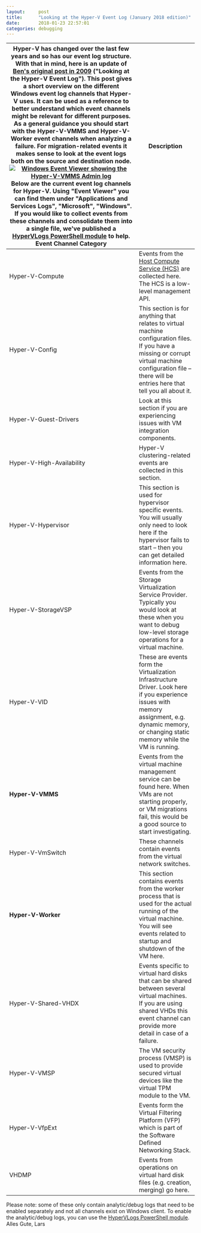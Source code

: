 ```yaml
---
layout:     post
title:      "Looking at the Hyper-V Event Log (January 2018 edition)"
date:       2018-01-23 22:57:01
categories: debugging
---
```

Hyper-V has changed over the last few years and so has our event log structure. With that in mind, here is an update of [Ben's original post in 2009](https://blogs.msdn.microsoft.com/virtual_pc_guy/2009/02/03/looking-at-the-hyper-v-event-log/) ("Looking at the Hyper-V Event Log"). This post gives a short overview on the different Windows event log channels that Hyper-V uses. It can be used as a reference to better understand which event channels might be relevant for different purposes. As a general guidance you should **start with the Hyper-V-VMMS and Hyper-V-Worker** event channels when analyzing a failure. For migration-related events it makes sense to look at the event logs both on the source and destination node.  [![Windows Event Viewer showing the Hyper-V-VMMS Admin log](https://msdnshared.blob.core.windows.net/media/2018/01/2018-01-02-6-454x350.png)](https://msdnshared.blob.core.windows.net/media/2018/01/2018-01-02-6.png) Below are the current event log channels for Hyper-V. Using "Event Viewer" you can find them under "Applications and Services Logs", "Microsoft", "Windows". If you would like to collect events from these channels and consolidate them into a single file, we've published a [HyperVLogs PowerShell module](https://github.com/MicrosoftDocs/Virtualization-Documentation/tree/live/hyperv-tools/HyperVLogs) to help.  Event Channel Category | Description  
---|---  
Hyper-V-Compute | Events from the [Host Compute Service (HCS)](https://blogs.technet.microsoft.com/virtualization/2017/01/27/introducing-the-host-compute-service-hcs/) are collected here. The HCS is a low-level management API.  
Hyper-V-Config | This section is for anything that relates to virtual machine configuration files. If you have a missing or corrupt virtual machine configuration file – there will be entries here that tell you all about it.  
Hyper-V-Guest-Drivers | Look at this section if you are experiencing issues with VM integration components.  
Hyper-V-High-Availability | Hyper-V clustering-related events are collected in this section.  
Hyper-V-Hypervisor | This section is used for hypervisor specific events. You will usually only need to look here if the hypervisor fails to start – then you can get detailed information here.  
Hyper-V-StorageVSP | Events from the Storage Virtualization Service Provider. Typically you would look at these when you want to debug low-level storage operations for a virtual machine.  
Hyper-V-VID | These are events form the Virtualization Infrastructure Driver. Look here if you experience issues with memory assignment, e.g. dynamic memory, or changing static memory while the VM is running.  
**Hyper-V-VMMS** |  Events from the virtual machine management service can be found here. When VMs are not starting properly, or VM migrations fail, this would be a good source to start investigating.  
Hyper-V-VmSwitch | These channels contain events from the virtual network switches.  
**Hyper-V-Worker** |  This section contains events from the worker process that is used for the actual running of the virtual machine. You will see events related to startup and shutdown of the VM here.  
Hyper-V-Shared-VHDX | Events specific to virtual hard disks that can be shared between several virtual machines. If you are using shared VHDs this event channel can provide more detail in case of a failure.  
Hyper-V-VMSP | The VM security process (VMSP) is used to provide secured virtual devices like the virtual TPM module to the VM.  
Hyper-V-VfpExt | Events form the Virtual Filtering Platform (VFP) which is part of the Software Defined Networking Stack.  
VHDMP | Events from operations on virtual hard disk files (e.g. creation, merging) go here.  
Please note: some of these only contain analytic/debug logs that need to be enabled separately and not all channels exist on Windows client. To enable the analytic/debug logs, you can use the [HyperVLogs PowerShell module](https://github.com/MicrosoftDocs/Virtualization-Documentation/tree/live/hyperv-tools/HyperVLogs). Alles Gute, Lars
